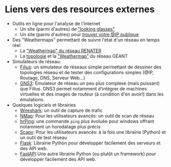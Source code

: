 # Liens vers des resources externes 

* Outils en ligne pour l'analyse de l'internet
    * Un site (parmi d'autres) de ["looking glasses"](https://www.bgp4.as/looking-glasses)
    * Un site (parmi d'autres) pour [trouver votre @IP publique](https://ip.lafibre.info/)
* Des "Weathermaps" permettant de suivre l'état d'un réseau en temps
  réel
    * La ["Weathermap" du réseau
      RENATER](https://www.renater.fr/sites/default/files/weathermap/weathermap_metropole.html)
    * La
      [topologie](https://www.geant.org/resources/publishingimages/geant_topology_map_december_2018.jpg)
      et la
      ["Weathermap"](https://tools.geant.org/portal/links/p-cacti/plugins/weathermap/weathermap-cacti-plugin.php?group_id=2)
      du réseau GÉANT
* Simulateurs de réseau:
    * [Filius](https://ent2d.ac-bordeaux.fr/disciplines/sti-college/2019/09/25/filius-un-logiciel-de-simulation-de-reseau-simple-et-accessible/):
      un simulateur de réseaux simple permettant de dessiner des
      topologies réseau et de tester des configurations simples (@IP,
      Routage, DNS, Serveur Web...)
    * [GNS3](https://www.gns3.com/): Émulateur de réseau un peu plus
      complexe (mais puissant) que Filius. GNS3 permet notamment
      d'intégrer de machines virtuelles et des images de routeur (à
      condition d'en avoir!) dans les émulations.
* Quelques logiciels et librairies
    * [Wireshark](https://www.wireshark.org/): un outil de capture de
      trafic
    * [NMap](https://nmap.org/): Pour les utilisateurs avancés: un outil
      de scan de réseau 
    * [hrPing](https://www.cfos.de/en/ping/ping.htm): une commande
      `ping` plus évoluée pour windows offrant notamment un horodatage
      plus précis
    * [Scapy](https://scapy.net/): Pour les utilisateurs avancés: à la
      fois une librairie (Python) et un outil de test réseau
    * [Flask](https://palletsprojects.com/p/flask/): Librairie Python
      pour développer facilement des serveurs et des API web.
    * [FastAPI](https://fastapi.tiangolo.com/) Une autre librairie
      Python (ou plutôt un framework) pour développer facilement des
      API web.

<!-- 
Ajouter le lien vers la vidéo d'éducation aux fake news:
https://blog.francetvinfo.fr/l-instit-humeurs/2021/02/20/video-des-eleves-denoncent-les-chats-pour-lutter-contre-le-complotisme.html -->